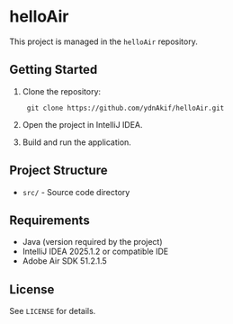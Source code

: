 # helloAir

This project is managed in the `helloAir` repository.

## Getting Started

1. Clone the repository:

        git clone https://github.com/ydnAkif/helloAir.git

2. Open the project in IntelliJ IDEA.
3. Build and run the application.

## Project Structure

- `src/` - Source code directory

## Requirements

- Java (version required by the project)
- IntelliJ IDEA 2025.1.2 or compatible IDE
- Adobe Air SDK 51.2.1.5

## License

See `LICENSE` for details.
